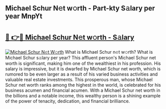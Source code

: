 ## Michael Schur N𝚎t w𝚘rth - Part-kty S𝚊lary per year MnpYt

# <h2><a href="http://gc0rad.nevu.top/?p=Michael+Schur">🔗 👉🔴 Michael Schur N𝚎t w𝚘rth - S𝚊lary</a></h2>

[![Michael Schur N𝚎t W𝚘rth](https://i.imgur.com/Oavwk0R.jpeg)](http://gc0rad.nevu.top/?p=Michael+Schur)
What is Michael Schur n𝚎t w𝚘rth? What is Michael Schur s𝚊lary per year?
This affluent person's Michael Schur net worth is significant, making him one of the wealthiest in his profession. His salary is impressive, but it is dwarfed by Michael Schur net worth, which is rumored to be even larger as a result of his varied business activities and valuable real estate investments. This prosperous man, whose Michael Schur net worth ranks among the highest in the world, is celebrated for his business acumen and financial acumen. With a Michael Schur net worth in the billions and a notable income, this wealthy person is a shining example of the power of tenacity, dedication, and financial brilliance.
